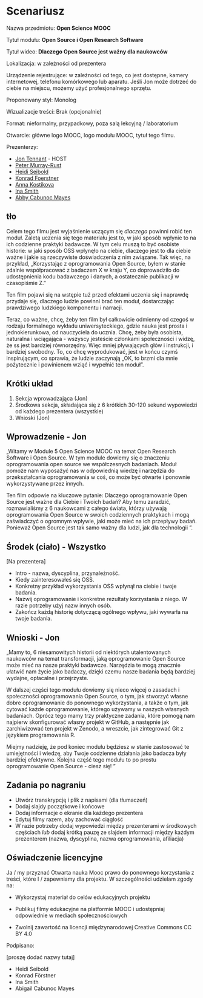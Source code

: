 # Scenariusz

Nazwa przedmiotu: **Open Science MOOC**

Tytuł modułu: **Open Source i Open Research Software**

Tytuł wideo: **Dlaczego Open Source jest ważny dla naukowców**

Lokalizacja: w zależności od prezentera

Urządzenie rejestrujące: w zależności od tego, co jest dostępne, kamery internetowej, telefonu komórkowego lub aparatu. Jeśli Jon może dotrzeć do ciebie na miejscu, możemy użyć profesjonalnego sprzętu.

Proponowany styl: Monolog

Wizualizacje treści: Brak (opcjonalnie)

Format: nieformalny, przypadkowy, poza salą lekcyjną / laboratorium

Otwarcie: główne logo MOOC, logo modułu MOOC, tytuł tego filmu.

Prezenterzy:

- [Jon Tennant](https://twitter.com/protohedgehog) - HOST
- [Peter Murray-Rust](https://twitter.com/petermurrayrust)
- [Heidi Seibold](https://twitter.com/HeidiBaya)
- [Konrad Foerstner](https://twitter.com/konradfoerstner)
- [Anna Kostikova](https://twitter.com/oxytheca)
- [Ina Smith](https://twitter.com/ismonet)
- [Abby Cabunoc Mayes](https://twitter.com/abbycabs)

## tło

Celem tego filmu jest wyjaśnienie uczącym się *dlaczego* powinni robić ten moduł. Zaletą uczenia się tego materiału jest to, w jaki sposób wpłynie to na ich codzienne praktyki badawcze. W tym celu muszą to być osobiste historie: w jaki sposób OSS wpłynęło na ciebie, dlaczego jest to dla ciebie ważne i jakie są rzeczywiste doświadczenia z nim związane. Tak więc, na przykład, „Korzystając z oprogramowania Open Source, byłem w stanie zdalnie współpracować z badaczem X w kraju Y, co doprowadziło do udostępnienia kodu badawczego i danych, a ostatecznie publikacji w czasopiśmie Z.”

Ten film pojawi się na wstępie tuż przed efektami uczenia się i naprawdę przydaje się, dlaczego ludzie powinni brać ten moduł, dostarczając prawdziwego ludzkiego komponentu i narracji.

Teraz, co ważne, chcę, żeby ten film był całkowicie odmienny od czegoś w rodzaju formalnego wykładu uniwersyteckiego, gdzie nauka jest prosta i jednokierunkowa, od nauczyciela do ucznia. Chcę, żeby była osobista, naturalna i wciągająca - wszyscy jesteście członkami społeczności i widzę, że ss jest bardziej równorzędny. Więc mniej pływających głów i instrukcji, i bardziej swobodny. To, co chcę wyprodukować, jest w końcu czymś inspirującym, co sprawia, że ludzie zaczynają „OK, to brzmi dla mnie pożytecznie i powinienem wziąć i wypełnić ten moduł”.

## Krótki układ

1. Sekcja wprowadzająca (Jon)
2. Środkowa sekcja, składająca się z 6 krótkich 30-120 sekund wypowiedzi od każdego prezentera (wszystkie)
3. Wnioski (Jon)

## Wprowadzenie - Jon

„Witamy w Module 5 Open Science MOOC na temat Open Research Software i Open Source. W tym module dowiemy się o znaczeniu oprogramowania open source we współczesnych badaniach. Moduł pomoże nam wyposażyć nas w odpowiednią wiedzę i narzędzia do przekształcania oprogramowania w coś, co może być otwarte i ponownie wykorzystywane przez innych.

Ten film odpowie na kluczowe pytanie: Dlaczego oprogramowanie Open Source jest ważne dla Ciebie i Twoich badań? Aby temu zaradzić, rozmawialiśmy z 6 naukowcami z całego świata, którzy używają oprogramowania Open Source w swoich codziennych praktykach i mogą zaświadczyć o ogromnym wpływie, jaki może mieć na ich przepływy badań. Ponieważ Open Source jest tak samo ważny dla ludzi, jak dla technologii ”.

## Środek (ciało) - Wszystko

[Na prezentera]

- Intro - nazwa, dyscyplina, przynależność.
- Kiedy zainteresowałeś się OSS.
- Konkretny przykład wykorzystania OSS wpłynął na ciebie i twoje badania.
- Nazwij oprogramowanie i konkretne rezultaty korzystania z niego. W razie potrzeby użyj nazw innych osób.
- Zakończ każdą historię dotyczącą ogólnego wpływu, jaki wywarła na twoje badania.

## Wnioski - Jon

„Mamy to, 6 niesamowitych historii od niektórych utalentowanych naukowców na temat transformacji, jaką oprogramowanie Open Source może mieć na nasze praktyki badawcze. Narzędzia te mogą znacznie ułatwić nam życie jako badaczy, dzięki czemu nasze badania będą bardziej wydajne, opłacalne i przejrzyste.

W dalszej części tego modułu dowiemy się nieco więcej o zasadach i społeczności oprogramowania Open Source, o tym, jak stworzyć własne dobre oprogramowanie do ponownego wykorzystania, a także o tym, jak cytować każde oprogramowanie, którego używamy w naszych własnych badaniach. Oprócz tego mamy trzy praktyczne zadania, które pomogą nam najpierw skonfigurować własny projekt w GitHub, a następnie jak zarchiwizować ten projekt w Zenodo, a wreszcie, jak zintegrować Git z językiem programowania R.

Miejmy nadzieję, że pod koniec modułu będziesz w stanie zastosować te umiejętności i wiedzę, aby Twoje codzienne działania jako badacza były bardziej efektywne. Kolejna część tego modułu to po prostu oprogramowanie Open Source - ciesz się! ”

## Zadania po nagraniu

- Utwórz transkrypcję i plik z napisami (dla tłumaczeń)
- Dodaj slajdy początkowe i końcowe
- Dodaj informacje o ekranie dla każdego prezentera
- Edytuj filmy razem, aby zachować ciągłość
- W razie potrzeby dodaj wypowiedzi między prezenterami w środkowych częściach *lub* dodaj krótką pauzę ze slajdem informacji między każdym prezenterem (nazwa, dyscyplina, nazwa oprogramowania, afiliacja)

## Oświadczenie licencyjne

Ja / my przyznać Otwarta nauka Mooc prawo do ponownego korzystania z treści, które I / zapewniamy dla projektu. W szczególności udzielam zgody na:

- Wykorzystaj materiał do celów edukacyjnych projektu

- Publikuj filmy edukacyjne na platformie MOOC i udostępniaj odpowiednie w mediach społecznościowych

- Zwolnij zawartość na licencji międzynarodowej Creative Commons CC BY 4.0 

Podpisano:

[proszę dodać nazwy tutaj]

- Heidi Seibold
- Konrad Förstner
- Ina Smith
- Abigail Cabunoc Mayes